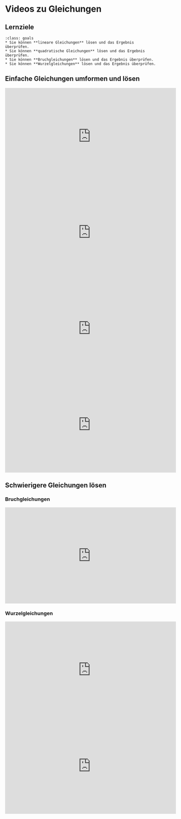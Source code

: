 # Videos zu Gleichungen

## Lernziele

```{admonition} Lernziele
:class: goals
* Sie können **lineare Gleichungen** lösen und das Ergebnis überprüfen.
* Sie können **quadratische Gleichungen** lösen und das Ergebnis überprüfen.
* Sie können **Bruchgleichungen** lösen und das Ergebnis überprüfen.
* Sie können **Wurzelgleichungen** lösen und das Ergebnis überprüfen.
```
## Einfache Gleichungen umformen und lösen

<iframe width="560" height="315" src="https://www.youtube.com/embed/7tW_Sb6qctA" title="YouTube video player" frameborder="0" allow="accelerometer; autoplay; clipboard-write; encrypted-media; gyroscope; picture-in-picture" allowfullscreen></iframe>

<iframe width="560" height="315" src="https://www.youtube.com/embed/YvVQ4JvBGb0" title="YouTube video player" frameborder="0" allow="accelerometer; autoplay; clipboard-write; encrypted-media; gyroscope; picture-in-picture" allowfullscreen></iframe>

<iframe width="560" height="315" src="https://www.youtube.com/embed/4aPAW8K-g_c" title="YouTube video player" frameborder="0" allow="accelerometer; autoplay; clipboard-write; encrypted-media; gyroscope; picture-in-picture" allowfullscreen></iframe>

<iframe width="560" height="315" src="https://www.youtube.com/embed/KxrQRCICXp8" title="YouTube video player" frameborder="0" allow="accelerometer; autoplay; clipboard-write; encrypted-media; gyroscope; picture-in-picture" allowfullscreen></iframe>

## Schwierigere Gleichungen lösen

### Bruchgleichungen

<iframe width="560" height="315" src="https://www.youtube.com/embed/DZ29fqns_k0" title="YouTube video player" frameborder="0" allow="accelerometer; autoplay; clipboard-write; encrypted-media; gyroscope; picture-in-picture" allowfullscreen></iframe>

### Wurzelgleichungen

<iframe width="560" height="315" src="https://www.youtube.com/embed/GxPcgTgqeLo" title="YouTube video player" frameborder="0" allow="accelerometer; autoplay; clipboard-write; encrypted-media; gyroscope; picture-in-picture" allowfullscreen></iframe>

<iframe width="560" height="315" src="https://www.youtube.com/embed/ybcahhQ7BWU" title="YouTube video player" frameborder="0" allow="accelerometer; autoplay; clipboard-write; encrypted-media; gyroscope; picture-in-picture" allowfullscreen></iframe>


